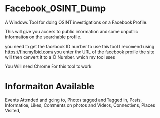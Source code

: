 Facebook_OSINT_Dump
====================

A Windows Tool for doing OSINT investigations on a Facebook Profile.

This will give you access to public information and some unpublic 
informaiton on the searchable profile,

you need to get the facebook ID number to use this tool
I recomend using https://findmyfbid.com/ 
you enter the URL of the facebook profile the site
will then convert it to a ID Number, which my tool uses 

You Will need Chrome For this tool to work

Informaiton Available
======================

Events Attended and going to,
Photos tagged and Tagged in,
Posts,
Information, 
Likes,
Comments on photos and Videos,
Connections,
Places Visited, 
